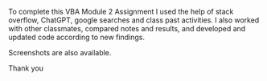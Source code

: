 To complete this VBA Module 2 Assignment I used the help of stack overflow, ChatGPT, google searches and class past activities.
I also worked with other classmates, compared notes and results, and developed and updated code 
according to new findings.

Screenshots are also available. 



Thank you 
